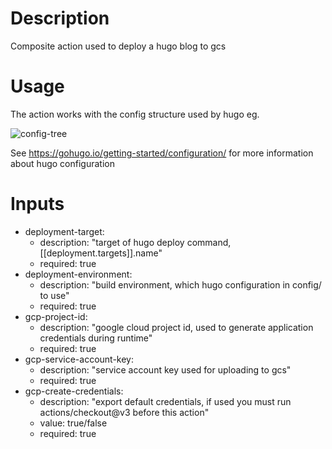 # Description

Composite action used to deploy a hugo blog to gcs

# Usage

The action works with the config structure used by hugo eg. 

![config-tree](images/hugo-config-tree.png)

See https://gohugo.io/getting-started/configuration/ for more information about hugo configuration

# Inputs


- deployment-target:
    - description: "target of hugo deploy command, [[deployment.targets]].name"
    - required: true
- deployment-environment:
    - description: "build environment, which hugo configuration in config/ to use"
    - required: true
-  gcp-project-id:
    - description: "google cloud project id, used to generate application credentials during runtime"
    - required: true
  - gcp-service-account-key:
    - description: "service account key used for uploading to gcs"
    - required: true
  - gcp-create-credentials:
    - description: "export default credentials, if used you must run actions/checkout@v3 before this action"
	- value: true/false
    - required: true
